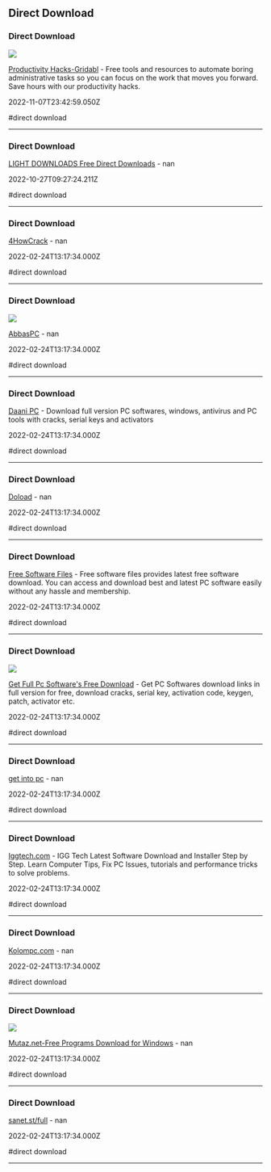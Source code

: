 ## Direct Download

### Direct Download

![](https://uploads-ssl.webflow.com/61661a84063f063528a7499b/630eef7908f9af0b482b2283_productivity-hack-main-img.png)

[Productivity Hacks-Gridabl](https://www.gridabl.com/productivity-hacks) - Free tools and resources to automate boring administrative tasks so you can focus on the work that moves you forward. Save hours with our productivity hacks.

2022-11-07T23:42:59.050Z

#direct download

---

### Direct Download

[LIGHT DOWNLOADS Free Direct Downloads](https://lightdl.xyz) - nan

2022-10-27T09:27:24.211Z

#direct download

---

### Direct Download

[4HowCrack](https://4howcrack.com) - nan

2022-02-24T13:17:34.000Z

#direct download

---

### Direct Download

![](https://i0.wp.com/abbaspc.net/wp-content/uploads/2019/04/logo_AbbasPC.Net_.png?fit=351%2C160&ssl=1)

[AbbasPC](https://abbaspc.net) - nan

2022-02-24T13:17:34.000Z

#direct download

---

### Direct Download

[Daani PC](https://www.daanipc.com) - Download full version PC softwares, windows, antivirus and PC tools with cracks, serial keys and activators

2022-02-24T13:17:34.000Z

#direct download

---

### Direct Download

[Doload](https://doload.org) - nan

2022-02-24T13:17:34.000Z

#direct download

---

### Direct Download

[Free Software Files](https://www.freesoftwarefiles.com) - Free software files provides latest free software download. You can access and download best and latest PC software easily without any hassle and membership.

2022-02-24T13:17:34.000Z

#direct download

---

### Direct Download

![](https://www.getpcsofts.net/wp-content/uploads/2019/10/20191010_170128-e1570726606679.png)

[Get Full Pc Software's Free Download](https://www.getpcsofts.net) - Get PC Softwares download links in full version for free, download cracks, serial key, activation code, keygen, patch, activator etc.

2022-02-24T13:17:34.000Z

#direct download

---

### Direct Download

[get into pc](https://igetintopc.com) - nan

2022-02-24T13:17:34.000Z

#direct download

---

### Direct Download

[Iggtech.com](https://iggtech.com) - IGG Tech Latest Software Download and Installer Step by Step. Learn Computer Tips, Fix PC Issues, tutorials and performance tricks to solve problems.

2022-02-24T13:17:34.000Z

#direct download

---

### Direct Download

[Kolompc.com](https://kolompc.com) - nan

2022-02-24T13:17:34.000Z

#direct download

---

### Direct Download

![](https://www.mutaz.pro/img/mutaz.pro_logo_Big.png)

[Mutaz.net-Free Programs Download for Windows](https://www.mutaz.net/free-programs) - nan

2022-02-24T13:17:34.000Z

#direct download

---

### Direct Download

[sanet.st/full](https://sanet.st/full) - nan

2022-02-24T13:17:34.000Z

#direct download

---

